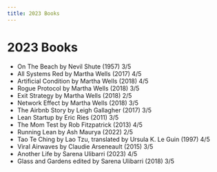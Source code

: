 ```yaml
---
title: 2023 Books
---
```


# 2023 Books

- On The Beach by Nevil Shute (1957) 3/5
- All Systems Red by Martha Wells (2017) 4/5
- Artificial Condition by Martha Wells (2018) 4/5
- Rogue Protocol by Martha Wells (2018) 3/5
- Exit Strategy by Martha Wells (2018) 2/5
- Network Effect by Martha Wells (2018) 3/5
- The Airbnb Story by Leigh Gallagher (2017) 3/5
- Lean Startup by Eric Ries (2011) 3/5
- The Mom Test by Rob Fitzpatrick (2013) 4/5
- Running Lean by Ash Maurya (2022) 2/5
- Tao Te Ching by Lao Tzu, translated by Ursula K. Le Guin (1997) 4/5
- Viral Airwaves by Claudie Arseneault (2015) 3/5
- Another Life by Sarena Ulibarri (2023) 4/5
- Glass and Gardens edited by Sarena Ulibarri (2018) 3/5
